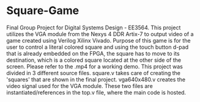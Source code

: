 # Square-Game
Final Group Project for Digital Systems Design - EE3564. This project utilizes the VGA module from the Nexys 4 DDR Artix-7 to output video of a game created using Verilog
Xilinx Vivado. Purpose of this game is for the user to control a literal colored square and using the touch button d-pad that is already embedded on the FPGA, the square
has to move to its destination, which is a colored square located at the other side of the screen. Please refer to the .mp4 for a working demo. This project was divided 
in 3 different source files. square.v takes care of creating the 'squares' that are shown in the final 
project. vga640x480.v creates the video signal used for the VGA module. These two files are instantiated/references in the top.v file, where the main code is hosted. 
